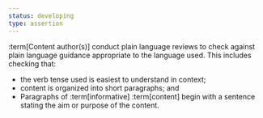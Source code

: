 ```yaml
---
status: developing
type: assertion
---
```


:term[Content author(s)] conduct plain language reviews to check against plain language guidance appropriate to the language used. This includes checking that:
- the verb tense used is easiest to understand in context;
- content is organized into short paragraphs; and
- Paragraphs of :term[informative] :term[content] begin with a sentence stating the aim or purpose of the content.
